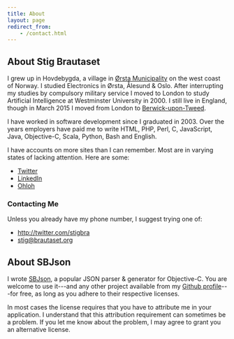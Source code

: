 ```yaml
---
title: About
layout: page
redirect_from:
    - /contact.html
---
```


About Stig Brautaset
--------------------

I grew up in Hovdebygda, a village in
[Ørsta Municipality](https://en.wikipedia.org/wiki/Ørsta) on the west coast of
Norway. I studied Electronics in Ørsta, Ålesund & Oslo. After interrupting my
studies by compulsory military service I moved to London to study Artificial
Intelligence at Westminster University in 2000. I still live in England,
though in March 2015 I moved from London to
[Berwick-upon-Tweed](https://en.wikipedia.org/wiki/Berwick-upon-Tweed).

I have worked in software development since I graduated in 2003. Over the
years employers have paid me to write HTML, PHP, Perl, C, JavaScript, Java,
Objective-C, Scala, Python, Bash and English.

I have accounts on more sites than I can remember. Most are in varying states
of lacking attention. Here are some:

* [Twitter](http://twitter.com/stigbra)
* [LinkedIn](http://uk.linkedin.com/in/stigbrautaset)
* [Ohloh](https://www.ohloh.net/accounts/stigbra)

### Contacting Me

Unless you already have my phone number, I suggest trying one of:

* <http://twitter.com/stigbra>
* <stig@brautaset.org>

About SBJson
------------

I wrote [SBJson][], a popular JSON parser & generator for Objective-C. You are
welcome to use it---and any other project available from my
[Github profile][github]---for free, as long as you adhere to their
respective licenses.

In most cases the license requires that you have to attribute me in your
application. I understand that this attribution requirement can sometimes be a
problem. If you let me know about the problem, I may agree to grant you an
alternative license.

[sbjson]: http://sbjson.org
[github]: http://github.com/stig
